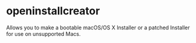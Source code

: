 # openinstallcreator
Allows you to make a bootable macOS/OS X Installer or a patched Installer for use on unsupported Macs.
